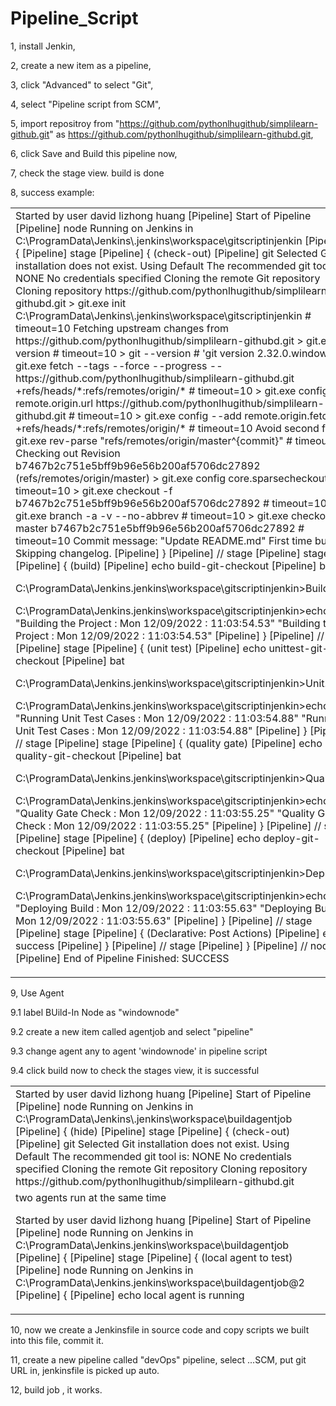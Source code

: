 # Pipeline_Script

1, install Jenkin,

2, create a new item as a pipeline,

3, click "Advanced" to select "Git",

4, select "Pipeline script from SCM",

5, import repositroy from "https://github.com/pythonlhugithub/simplilearn-github.git" as https://github.com/pythonlhugithub/simplilearn-githubd.git,

6, click Save and Build this pipeline now,

7, check the stage view. build is done

8, success example:

<table><tr><td>
Started by user david lizhong huang
[Pipeline] Start of Pipeline
[Pipeline] node
Running on Jenkins in C:\ProgramData\Jenkins\.jenkins\workspace\gitscriptinjenkin
[Pipeline] {
[Pipeline] stage
[Pipeline] { (check-out)
[Pipeline] git
Selected Git installation does not exist. Using Default
The recommended git tool is: NONE
No credentials specified
Cloning the remote Git repository
Cloning repository https://github.com/pythonlhugithub/simplilearn-githubd.git
 > git.exe init C:\ProgramData\Jenkins\.jenkins\workspace\gitscriptinjenkin # timeout=10
Fetching upstream changes from https://github.com/pythonlhugithub/simplilearn-githubd.git
 > git.exe --version # timeout=10
 > git --version # 'git version 2.32.0.windows.2'
 > git.exe fetch --tags --force --progress -- https://github.com/pythonlhugithub/simplilearn-githubd.git +refs/heads/*:refs/remotes/origin/* # timeout=10
 > git.exe config remote.origin.url https://github.com/pythonlhugithub/simplilearn-githubd.git # timeout=10
 > git.exe config --add remote.origin.fetch +refs/heads/*:refs/remotes/origin/* # timeout=10
Avoid second fetch
 > git.exe rev-parse "refs/remotes/origin/master^{commit}" # timeout=10
Checking out Revision b7467b2c751e5bff9b96e56b200af5706dc27892 (refs/remotes/origin/master)
 > git.exe config core.sparsecheckout # timeout=10
 > git.exe checkout -f b7467b2c751e5bff9b96e56b200af5706dc27892 # timeout=10
 > git.exe branch -a -v --no-abbrev # timeout=10
 > git.exe checkout -b master b7467b2c751e5bff9b96e56b200af5706dc27892 # timeout=10
Commit message: "Update README.md"
First time build. Skipping changelog.
[Pipeline] }
[Pipeline] // stage
[Pipeline] stage
[Pipeline] { (build)
[Pipeline] echo
build-git-checkout
[Pipeline] bat

C:\ProgramData\Jenkins\.jenkins\workspace\gitscriptinjenkin>Build.bat

C:\ProgramData\Jenkins\.jenkins\workspace\gitscriptinjenkin>echo "Building the Project : Mon 12/09/2022 : 11:03:54.53" 
"Building the Project : Mon 12/09/2022 : 11:03:54.53"
[Pipeline] }
[Pipeline] // stage
[Pipeline] stage
[Pipeline] { (unit test)
[Pipeline] echo
unittest-git-checkout
[Pipeline] bat

C:\ProgramData\Jenkins\.jenkins\workspace\gitscriptinjenkin>Unit.bat

C:\ProgramData\Jenkins\.jenkins\workspace\gitscriptinjenkin>echo "Running Unit Test Cases : Mon 12/09/2022 : 11:03:54.88" 
"Running Unit Test Cases : Mon 12/09/2022 : 11:03:54.88"
[Pipeline] }
[Pipeline] // stage
[Pipeline] stage
[Pipeline] { (quality gate)
[Pipeline] echo
quality-git-checkout
[Pipeline] bat

C:\ProgramData\Jenkins\.jenkins\workspace\gitscriptinjenkin>Quality.bat

C:\ProgramData\Jenkins\.jenkins\workspace\gitscriptinjenkin>echo "Quality Gate Check : Mon 12/09/2022 : 11:03:55.25" 
"Quality Gate Check : Mon 12/09/2022 : 11:03:55.25"
[Pipeline] }
[Pipeline] // stage
[Pipeline] stage
[Pipeline] { (deploy)
[Pipeline] echo
deploy-git-checkout
[Pipeline] bat

C:\ProgramData\Jenkins\.jenkins\workspace\gitscriptinjenkin>Deploy.bat

C:\ProgramData\Jenkins\.jenkins\workspace\gitscriptinjenkin>echo "Deploying Build : Mon 12/09/2022 : 11:03:55.63" 
"Deploying Build : Mon 12/09/2022 : 11:03:55.63"
[Pipeline] }
[Pipeline] // stage
[Pipeline] stage
[Pipeline] { (Declarative: Post Actions)
[Pipeline] echo
success
[Pipeline] }
[Pipeline] // stage
[Pipeline] }
[Pipeline] // node
[Pipeline] End of Pipeline
Finished: SUCCESS
</td></tr></table>

9, Use Agent

9.1 label BUild-In Node as "windownode"

9.2 create a new item called agentjob and select "pipeline"

9.3 change agent any to agent 'windownode' in pipeline script

9.4 click build now to check  the stages view, it is successful

<table><tr><td>
 Started by user david lizhong huang
[Pipeline] Start of Pipeline
[Pipeline] node
Running on Jenkins in C:\ProgramData\Jenkins\.jenkins\workspace\buildagentjob
[Pipeline] { (hide)
[Pipeline] stage
[Pipeline] { (check-out)
[Pipeline] git
Selected Git installation does not exist. Using Default
The recommended git tool is: NONE
No credentials specified
Cloning the remote Git repository
Cloning repository https://github.com/pythonlhugithub/simplilearn-githubd.git
 
 </td></tr>
 <tr><td>
  two agents run at the same time
  
  Started by user david lizhong huang
[Pipeline] Start of Pipeline
[Pipeline] node
Running on Jenkins in C:\ProgramData\Jenkins\.jenkins\workspace\buildagentjob
[Pipeline] {
[Pipeline] stage
[Pipeline] { (local agent to test)
[Pipeline] node
Running on Jenkins in C:\ProgramData\Jenkins\.jenkins\workspace\buildagentjob@2
[Pipeline] {
[Pipeline] echo
local agent is running
  </td></tr>
</table>

10, now we create a Jenkinsfile in source code and copy scripts we built into this file, commit it.

11, create a new pipeline called "devOps" pipeline, select ...SCM, put git URL in, jenkinsfile is picked up auto.

12, build job , it works.
